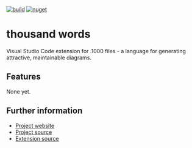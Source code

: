 [![build](https://github.com/gulbanana/thousand/actions/workflows/master.yml/badge.svg)](https://github.com/gulbanana/thousand/actions/workflows/master.yml) [![nuget](https://github.com/gulbanana/thousand/actions/workflows/release.yml/badge.svg)](https://github.com/gulbanana/thousand/actions/workflows/release.yml)

thousand words
==============

Visual Studio Code extension for .1000 files - a language for generating attractive, maintainable diagrams.

Features
--------

None yet.

Further information
-------------------

* [Project website](https://thousandwords.azurewebsites.net)
* [Project source](https://github.com/gulbanana/thousand)
* [Extension source](https://github.com/gulbanana/thousand-vscode)

